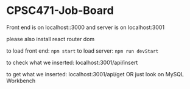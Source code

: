 # CPSC471-Job-Board
Front end is on localhost::3000 and server is on localhost:3001

please also install react router dom

to load front end: ```npm start```
to load server: ```npm run devStart```

to check what we inserted: localhost:3001/api/insert

to get what we inserted: localhost:3001/api/get OR just look on MySQL Workbench
